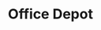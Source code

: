 ---
title: "Office Depot"
url: /evansville/office-depot-south-rosenberger-avenue/
shop: office supplies
---